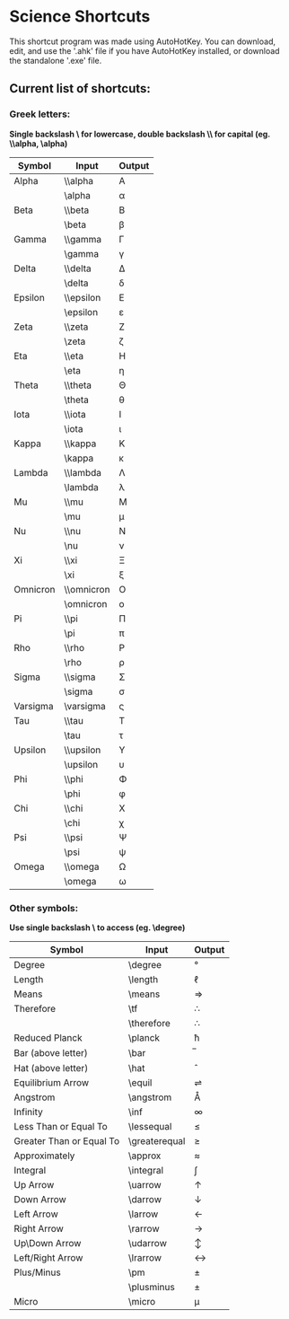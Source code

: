 # Science Shortcuts

This shortcut program was made using AutoHotKey.
You can download, edit, and use the '.ahk' file if you have AutoHotKey installed, or download the standalone '.exe' file. 

## Current list of shortcuts:

### Greek letters:

**Single backslash \\ for lowercase, double backslash \\\\ for capital (eg. \\\\alpha, \\alpha)**

| Symbol | Input | Output |
| --- | --- | --- |
| Alpha | \\\alpha | Α |
| | \alpha | α |
| Beta | \\\beta | Β |
| | \beta | β |
| Gamma | \\\gamma | Γ |
| | \gamma | γ |
| Delta | \\\delta | Δ |
| | \delta | δ |
| Epsilon | \\\epsilon | Ε |
| | \epsilon | ε |
| Zeta | \\\zeta | Ζ |
| | \zeta | ζ |
| Eta | \\\eta | Η |
| | \eta | η |
| Theta | \\\theta | Θ |
| | \theta | θ |
| Iota | \\\iota | Ι |
| | \iota | ι |
| Kappa | \\\kappa | Κ |
| | \kappa | κ |
| Lambda | \\\lambda | Λ |
| | \lambda | λ |
| Mu | \\\mu | Μ |
| | \mu | μ |
| Nu | \\\nu | Ν |
| | \nu | ν |
| Xi | \\\xi | Ξ |
| | \xi | ξ |
| Omnicron | \\\omnicron | Ο |
| | \omnicron | ο |
| Pi | \\\pi | Π |
| | \pi | π |
| Rho | \\\rho | Ρ |
| | \rho | ρ |
| Sigma | \\\sigma | Σ |
| | \sigma | σ |
| Varsigma | \varsigma | ς |
| Tau | \\\tau | Τ |
| | \tau | τ |
| Upsilon | \\\upsilon | Υ |
| | \upsilon | υ |
| Phi | \\\phi | Φ |
| | \phi | φ |
| Chi | \\\chi | Χ |
| | \chi | χ |
| Psi | \\\psi | Ψ |
| | \psi | ψ |
| Omega | \\\omega | Ω |
| | \omega | ω |

### Other symbols:

**Use single backslash \\ to access (eg. \degree)**

| Symbol | Input | Output |
| --- | --- | --- |
| Degree | \degree | ° |
| Length | \length | ℓ |
| Means | \means | ⇒ |
| Therefore | \tf | ∴ |
| | \therefore | ∴ |
| Reduced Planck | \planck | ћ |
| Bar (above letter) | \bar | ̅ |
| Hat (above letter) | \hat | ̂ |
| Equilibrium Arrow | \equil | ⇌ |
| Angstrom | \angstrom | Å |
| Infinity | \inf | ∞ |
| Less Than or Equal To | \lessequal | ≤ |
| Greater Than or Equal To | \greaterequal | ≥ |
| Approximately | \approx | ≈ |
| Integral | \integral | ∫ |
| Up Arrow | \uarrow | ↑ |
| Down Arrow | \darrow | ↓ |
| Left Arrow | \larrow | ← |
| Right Arrow | \rarrow | → |
| Up\Down Arrow | \udarrow | ↕ |
| Left/Right Arrow | \lrarrow | ↔ |
| Plus/Minus | \pm | ± |
| | \plusminus | ± |
| Micro | \micro | μ |
